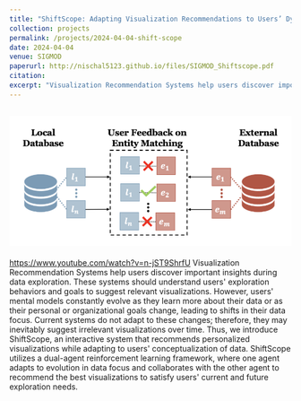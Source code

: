 ```yaml
---
title: "ShiftScope: Adapting Visualization Recommendations to Users’ Dynamic Data Focus"
collection: projects
permalink: /projects/2024-04-04-shift-scope
date: 2024-04-04
venue: SIGMOD
paperurl: http://nischal5123.github.io/files/SIGMOD_Shiftscope.pdf
citation: 
excerpt: "Visualization Recommendation Systems help users discover important insights during data exploration. These systems should understand users' exploration..![ShiftScope.png](ShiftScope.png) "
---
```


![img.png](img.png)
---
https://www.youtube.com/watch?v=n-jST9ShrfU
Visualization Recommendation Systems help users discover important insights during data exploration. These systems should understand users' exploration behaviors and goals to suggest relevant visualizations. However, users' mental models constantly evolve as they learn more about their data or as their personal or organizational goals change, leading to shifts in their data focus. Current systems do not adapt to these changes; therefore, they may inevitably suggest irrelevant visualizations over time. 
Thus, we introduce ShiftScope, an interactive system that recommends personalized visualizations while adapting to users' conceptualization of data.
ShiftScope utilizes a dual-agent reinforcement learning framework, where one agent adapts to evolution in data focus and collaborates with the other agent to recommend the best visualizations to satisfy users' current and future exploration needs.

